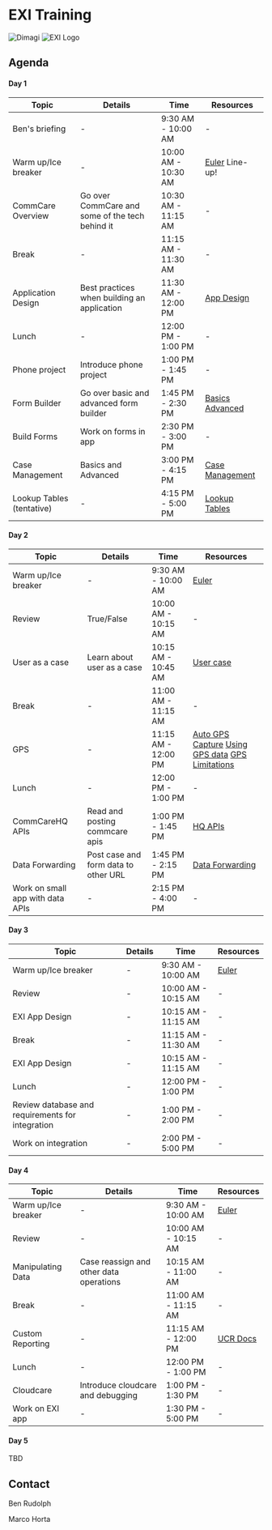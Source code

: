 # EXI Training

![Dimagi](https://media.licdn.com/media/p/5/005/030/05b/133f72a.png)
![EXI Logo](https://media.licdn.com/media/p/2/000/037/19b/32d4bf7.png)

## Agenda

#### Day 1

Topic | Details | Time | Resources
------------- | ------------- | ------------- | ------------
Ben's briefing  | - | 9:30 AM - 10:00 AM | -
Warm up/Ice breaker | - | 10:00 AM - 10:30 AM | [Euler](https://projecteuler.net/problem=14) Line-up!
CommCare Overview | Go over CommCare and some of the tech behind it | 10:30 AM - 11:15 AM | -
Break  | - | 11:15 AM - 11:30 AM | -
Application Design | Best practices when building an application | 11:30 AM - 12:00 PM | [App Design](https://confluence.dimagi.com/display/commcarepublic/Application+Building+Learning+Track#ApplicationBuildingLearningTrack-ApplicationDesign)
Lunch | - | 12:00 PM - 1:00 PM | -
Phone project | Introduce phone project | 1:00 PM - 1:45 PM | -
Form Builder | Go over basic and advanced form builder | 1:45 PM - 2:30 PM | [Basics](https://confluence.dimagi.com/display/commcarepublic/Application+Building+Learning+Track#ApplicationBuildingLearningTrack-FormBuilderBasics) [Advanced](https://confluence.dimagi.com/display/commcarepublic/Application+Building+Learning+Track#ApplicationBuildingLearningTrack-AdvancedFormBuilder)
Build Forms | Work on forms in app | 2:30 PM - 3:00 PM | -
Case Management | Basics and Advanced | 3:00 PM - 4:15 PM | [Case Management](https://confluence.dimagi.com/display/commcarepublic/Application+Building+Learning+Track#ApplicationBuildingLearningTrack-CaseManagement)
Lookup Tables (tentative) | - | 4:15 PM - 5:00 PM | [Lookup Tables](https://help.commcarehq.org/display/commcarepublic/Lookup+Tables)

#### Day 2

Topic | Details | Time | Resources
------------- | ------------- | ------------- | ------------
Warm up/Ice breaker | - | 9:30 AM - 10:00 AM | [Euler](https://projecteuler.net/problem=17)
Review | True/False | 10:00 AM - 10:15 AM | -
User as a case | Learn about user as a case | 10:15 AM - 10:45 AM | [User case](https://confluence.dimagi.com/display/commcarepublic/User+Case)
Break  | - | 11:00 AM - 11:15 AM | -
GPS | - | 11:15 AM - 12:00 PM | [Auto GPS Capture](https://confluence.dimagi.com/display/commcarepublic/Automatic+GPS+Capture) [Using GPS data](https://confluence.dimagi.com/display/commcarepublic/Using+GPS+Data) [GPS Limitations](https://confluence.dimagi.com/display/commcarepublic/GPS+Limitations)
Lunch | - | 12:00 PM - 1:00 PM | -
CommCareHQ APIs | Read and posting commcare apis | 1:00 PM - 1:45 PM | [HQ APIs](https://confluence.dimagi.com/display/commcarepublic/CommCare+HQ+APIs)
Data Forwarding | Post case and form data to other URL | 1:45 PM - 2:15 PM | [Data Forwarding](https://confluence.dimagi.com/pages/viewpage.action?pageId=12224128)
Work on small app with data APIs | - | 2:15 PM - 4:00 PM | -

#### Day 3

Topic | Details | Time | Resources
------------- | ------------- | ------------- | ------------
Warm up/Ice breaker | - | 9:30 AM - 10:00 AM | [Euler](https://projecteuler.net/problem=24)
Review | - | 10:00 AM - 10:15 AM | -
EXI App Design | - | 10:15 AM - 11:15 AM | -
Break | - | 11:15 AM - 11:30 AM | -
EXI App Design | - | 10:15 AM - 11:15 AM | -
Lunch | - | 12:00 PM - 1:00 PM | -
Review database and requirements for integration | - | 1:00 PM - 2:00 PM | -
Work on integration | - | 2:00 PM - 5:00 PM | -

#### Day 4

Topic | Details | Time | Resources
------------- | ------------- | ------------- | ------------
Warm up/Ice breaker | - | 9:30 AM - 10:00 AM | [Euler](https://projecteuler.net/problem=43)
Review | - | 10:00 AM - 10:15 AM | -
Manipulating Data | Case reassign and other data operations | 10:15 AM - 11:00 AM | -
Break  | - | 11:00 AM - 11:15 AM | -
Custom Reporting | - | 11:15 AM - 12:00 PM | [UCR Docs](https://github.com/dimagi/commcare-hq/blob/master/corehq/apps/userreports/README.md)
Lunch | - | 12:00 PM - 1:00 PM | -
Cloudcare | Introduce cloudcare and debugging | 1:00 PM - 1:30 PM | -
Work on EXI app | - | 1:30 PM - 5:00 PM | -

#### Day 5

TBD

## Contact

Ben Rudolph

Marco Horta

